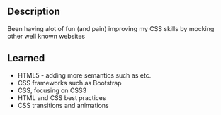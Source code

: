 ## Description

Been having alot of fun (and pain) improving my CSS skills by mocking other well known websites

## Learned

* HTML5 - adding more semantics such as <sections> <articles> etc.
* CSS frameworks such as Bootstrap
* CSS, focusing on CSS3
* HTML and CSS best practices
* CSS transitions and animations
